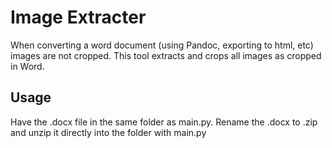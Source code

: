 # Image Extracter
When converting a word document (using Pandoc, exporting to html, etc) images are not cropped. This tool extracts and crops all images as cropped in Word.

## Usage
Have the .docx file in the same folder as main.py. Rename the .docx to .zip and unzip it directly into the folder with main.py